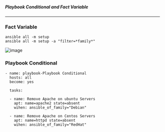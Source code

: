 #####  Playbook Conditional and Fact Variable 
-----------------------------
### Fact Variable
```
ansible all -m setup
ansible all -m setup -a "filter=*family*"
```
![image](https://github.com/rezaabedi1365/Devops/assets/117336743/2d21fed6-cf60-4385-b4ae-0c3950af4b5f)

### Playbook Conditional
```
- name: playbook-Playbook Conditional
  hosts: all
  become: yes

  tasks:

  - name: Remove Apache on ubuntu Servers
    apt: name=apache2 state=absent
    wihen: ansible_of_family="Debian"

  - name: Remove Apache on Centos Servers
    apt: name=httpd state=absent
    wihen: ansible_of_family="RedHat"
```
